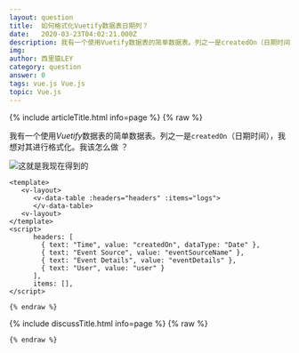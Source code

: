 ```yaml
---
layout: question
title:  如何格式化Vuetify数据表日期列？
date:   2020-03-23T04:02:21.000Z
description: 我有一个使用Vuetify数据表的简单数据表。列之一是createdOn（日期时间），我想对其进行格式化。我该怎么做 ？<template>  ...
img: 
author: 西里猿LEY
category: question
answer: 0
tags: vue.js Vue.js
topic: Vue.js
---
```

<div class="article-root">
  <div class="article">
    {% include articleTitle.html info=page %}
    {% raw %}
    <div class="article-content"><p><font style="vertical-align: inherit;"><font style="vertical-align: inherit;">我有一个使用</font></font><em><font style="vertical-align: inherit;"><font style="vertical-align: inherit;">Vuetify</font></font></em><font style="vertical-align: inherit;"><font style="vertical-align: inherit;">数据表</font><font style="vertical-align: inherit;">的简单</font><font style="vertical-align: inherit;">数据表。</font><font style="vertical-align: inherit;">列之一是</font></font><code>createdOn</code><font style="vertical-align: inherit;"><font style="vertical-align: inherit;">（日期时间），我想对其进行格式化。</font><font style="vertical-align: inherit;">我该怎么做 ？</font></font></p>

<p><img src="https://www.samyoc.com//uploads/users/24821/images/thumbnails/1584936014298.png" data-src="https://www.samyoc.com//uploads/users/24821/images/1584936014298.png" alt="这就是我现在得到的"></p>

<pre><code>&lt;template&gt;<font></font>
   &lt;v-layout&gt;<font></font>
      &lt;v-data-table :headers="headers" :items="logs"&gt;<font></font>
      &lt;/v-data-table&gt;<font></font>
   &lt;v-layout&gt;<font></font>
&lt;/template&gt;<font></font>
&lt;script&gt;<font></font>
      headers: [<font></font>
        { text: "Time", value: "createdOn", dataType: "Date" },<font></font>
        { text: "Event Source", value: "eventSourceName" },<font></font>
        { text: "Event Details", value: "eventDetails" },<font></font>
        { text: "User", value: "user" }<font></font>
      ],<font></font>
      items: [],<font></font>
&lt;/script&gt;<font></font>
</code></pre></div>
    {% endraw %}
  </div>

  <div class="discuss-wrapper">
    {% include discussTitle.html info=page %}
    {% raw %}
    
    {% endraw %}
  </div>
<div>
